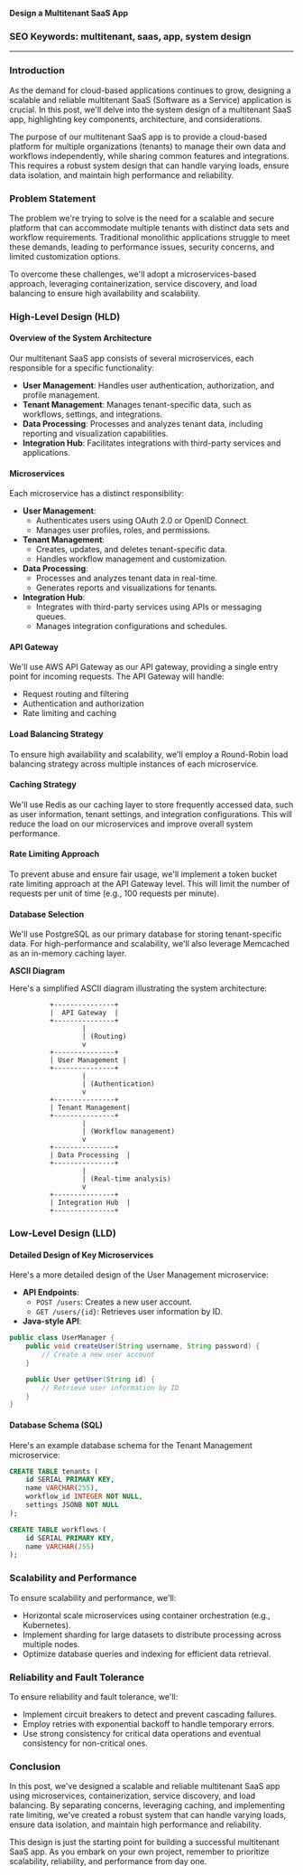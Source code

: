 **Design a Multitenant SaaS App**

### SEO Keywords: multitenant, saas, app, system design

---

### Introduction

As the demand for cloud-based applications continues to grow, designing a scalable and reliable multitenant SaaS (Software as a Service) application is crucial. In this post, we'll delve into the system design of a multitenant SaaS app, highlighting key components, architecture, and considerations.

The purpose of our multitenant SaaS app is to provide a cloud-based platform for multiple organizations (tenants) to manage their own data and workflows independently, while sharing common features and integrations. This requires a robust system design that can handle varying loads, ensure data isolation, and maintain high performance and reliability.

### Problem Statement

The problem we're trying to solve is the need for a scalable and secure platform that can accommodate multiple tenants with distinct data sets and workflow requirements. Traditional monolithic applications struggle to meet these demands, leading to performance issues, security concerns, and limited customization options.

To overcome these challenges, we'll adopt a microservices-based approach, leveraging containerization, service discovery, and load balancing to ensure high availability and scalability.

### High-Level Design (HLD)

#### Overview of the System Architecture

Our multitenant SaaS app consists of several microservices, each responsible for a specific functionality:

* **User Management**: Handles user authentication, authorization, and profile management.
* **Tenant Management**: Manages tenant-specific data, such as workflows, settings, and integrations.
* **Data Processing**: Processes and analyzes tenant data, including reporting and visualization capabilities.
* **Integration Hub**: Facilitates integrations with third-party services and applications.

#### Microservices

Each microservice has a distinct responsibility:

* **User Management**:
	+ Authenticates users using OAuth 2.0 or OpenID Connect.
	+ Manages user profiles, roles, and permissions.
* **Tenant Management**:
	+ Creates, updates, and deletes tenant-specific data.
	+ Handles workflow management and customization.
* **Data Processing**:
	+ Processes and analyzes tenant data in real-time.
	+ Generates reports and visualizations for tenants.
* **Integration Hub**:
	+ Integrates with third-party services using APIs or messaging queues.
	+ Manages integration configurations and schedules.

#### API Gateway

We'll use AWS API Gateway as our API gateway, providing a single entry point for incoming requests. The API Gateway will handle:

* Request routing and filtering
* Authentication and authorization
* Rate limiting and caching

#### Load Balancing Strategy

To ensure high availability and scalability, we'll employ a Round-Robin load balancing strategy across multiple instances of each microservice.

#### Caching Strategy

We'll use Redis as our caching layer to store frequently accessed data, such as user information, tenant settings, and integration configurations. This will reduce the load on our microservices and improve overall system performance.

#### Rate Limiting Approach

To prevent abuse and ensure fair usage, we'll implement a token bucket rate limiting approach at the API Gateway level. This will limit the number of requests per unit of time (e.g., 100 requests per minute).

#### Database Selection

We'll use PostgreSQL as our primary database for storing tenant-specific data. For high-performance and scalability, we'll also leverage Memcached as an in-memory caching layer.

**ASCII Diagram**

Here's a simplified ASCII diagram illustrating the system architecture:

```
          +---------------+
          |  API Gateway  |
          +---------------+
                  |
                  | (Routing)
                  v
          +---------------+
          | User Management |
          +---------------+
                  |
                  | (Authentication)
                  v
          +---------------+
          | Tenant Management|
          +---------------+
                  |
                  | (Workflow management)
                  v
          +---------------+
          | Data Processing  |
          +---------------+
                  |
                  | (Real-time analysis)
                  v
          +---------------+
          | Integration Hub  |
          +---------------+
```

### Low-Level Design (LLD)

#### Detailed Design of Key Microservices

Here's a more detailed design of the User Management microservice:

* **API Endpoints**:
	+ `POST /users`: Creates a new user account.
	+ `GET /users/{id}`: Retrieves user information by ID.
* **Java-style API**:
```java
public class UserManager {
    public void createUser(String username, String password) {
        // Create a new user account
    }

    public User getUser(String id) {
        // Retrieve user information by ID
    }
}
```

#### Database Schema (SQL)

Here's an example database schema for the Tenant Management microservice:
```sql
CREATE TABLE tenants (
    id SERIAL PRIMARY KEY,
    name VARCHAR(255),
    workflow_id INTEGER NOT NULL,
    settings JSONB NOT NULL
);

CREATE TABLE workflows (
    id SERIAL PRIMARY KEY,
    name VARCHAR(255)
);
```

### Scalability and Performance

To ensure scalability and performance, we'll:

* Horizontal scale microservices using container orchestration (e.g., Kubernetes).
* Implement sharding for large datasets to distribute processing across multiple nodes.
* Optimize database queries and indexing for efficient data retrieval.

### Reliability and Fault Tolerance

To ensure reliability and fault tolerance, we'll:

* Implement circuit breakers to detect and prevent cascading failures.
* Employ retries with exponential backoff to handle temporary errors.
* Use strong consistency for critical data operations and eventual consistency for non-critical ones.

### Conclusion

In this post, we've designed a scalable and reliable multitenant SaaS app using microservices, containerization, service discovery, and load balancing. By separating concerns, leveraging caching, and implementing rate limiting, we've created a robust system that can handle varying loads, ensure data isolation, and maintain high performance and reliability.

This design is just the starting point for building a successful multitenant SaaS app. As you embark on your own project, remember to prioritize scalability, reliability, and performance from day one.